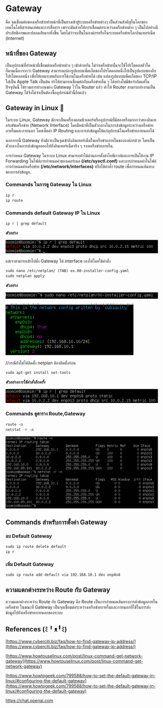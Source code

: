 # Gateway

คือ จุดเชื่อมต่อของเครือข่ายทำหน้าที่เป็นทางเข้าสู่ระบบเครือข่ายต่างๆ เป็นส่วนสำคัญในโลกของเทคโนโลยีสารสนเทศและการสื่อสาร เพราะมันช่วยให้การเชื่อมต่อระหว่างเครือข่ายต่าง ๆ เป็นไปอย่างมีประสิทธิภาพและปลอดภัยมากยิ่งขึ้น โดยไม่ว่าจะเป็นในองค์กรหรือในระบบเครือข่ายโลกอินเทอร์เน็ต (Internet)

## หน้าที่ของ Gateway

เป็นอุปกรณ์ที่ทำหน้าที่เชื่อมต่อเครือข่ายต่าง ๆ เข้าด้วยกัน ไม่ว่าเครือข่ายนั้นจะใช้โปรโตคอลตัวใดก็ตามเนื่องจากว่า Gateway สามารถแปลงรูปแบบแพ็คเก็ตของโปรโตคอลหนึ่งไปเป็นรูปแบบของอีกโปรโตคอลหนึ่ง เพื่อให้เหมาะสมกับการใช้งานในเครือข่ายได้ เช่น แปลงรูปแบบแพ็คเก็ตของ TCP/IP ไปเป็น Apple Talk เป็นต้น ทำให้สามารถเชื่อมต่อกับเครือข่ายอื่น ๆ ได้อย่างไม่มีข้อจำกัดแต่ในปัจจุบันนี้ ได้รวมการทำงานของ Gateway ไว้ใน Router แล้ว ทำให้ Router สามารถทำงานเป็น Gateway ได้จึงไม่จำเป็นต้องซื้ออุปกรณ์ตัวนี้อีกแล้ว

## Gateway in Linux 🐧

ในระบบ Linux, Gateway มักจะเป็นเครื่องคอมพิวเตอร์หรืออุปกรณ์ที่มีสองหรือมากกว่าสองอินเทอร์เฟซเครือข่าย (Network Interface) โดยมีหน้าที่เป็นตัวกลางในการส่งข้อมูลระหว่างเครือข่ายภายในและภายนอก โดยเซ็ตค่า IP Routing และการส่งข้อมูลให้แก่อุปกรณ์ในเครือข่ายภายนอกได้ 

นอกจากนี้ Gateway ยังมักจะเป็นจุดเข้าถึงอินเทอร์เน็ตในเครือข่ายภายในขององค์กรด้วย โดยเป็นตัวกลางในการส่งข้อมูลออกไปยังอินเทอร์เน็ตจริง ๆ จากเครือข่ายภายใน.

การกำหนด Gateway ในระบบ Linux สามารถทำได้ผ่านการตั้งค่าไอพีเราท์และการเปิดใช้งาน IP Forwarding ในไฟล์การกำหนดค่าของเคอร์เนล **(/etc/sysctl.conf)** และการกำหนดค่าในไฟล์การกำหนดค่าเครือข่าย **(/etc/network/interfaces)** หรือใช้คำสั่ง route เพื่อกำหนดเส้นทางของการส่งข้อมูล.

### Commands ในการดู Gateway ใน Linux

```markdown
ip r
ip route
```

### **Commands default Gateway IP ใน Linux**

```markdown
ip r | grep default
```

***ตัวอย่าง***

![gate1](gate1.png)

แต่เราสามารถเข้าไปตั้ง Gateway ให้ interface เองได้โดยใช้คำสั่ง

```markdown
sudo nano /etc/netplan/ (TAB) ex.00-installer-config.yaml
sudo netplan apply
```

***ตัวอย่าง***

![gate2](gate2.png)

![gate3](gate3.png)

//กรณียังไม่ได้ติดตั้ง netplan ต้องติดตั้งก่อน

```markdown
sudo apt-get install net-tools
```

***ตัวอย่างการใช้คำสั่งอีกครั้ง***

![gate4](gate4.png)

### Commands ดูตาราง Route,Gateway

```markdown
route -n
netstat -r -n
```

![gate5](gate5.png)

## **Commands สำหรับการตั้งค่า Gateway**

### ลบ **Default Gateway**

```markdown
sudo ip route delete default
ip r
```

### เพิ่ม **Default Gateway**

```markdown
sudo ip route add default via 192.168.10.1 dev enp0s8
```

## ความแตกต่างระหว่าง Route กับ Gateway

ความแตกต่างระหว่าง Route กับ Gateway คือ Route เป็นการกำหนดเส้นทางการส่งข้อมูลภายในเครือข่าย ในขณะที่ Gateway เป็นจุดเชื่อมต่อระหว่างเครือข่ายภายในและภายนอกที่ใช้ในการส่งข้อมูลไปยังเครือข่ายภายนอกของระบบ

## **References (ﾐ╹ᴥ╹ﾐ)**

[https://www.cyberciti.biz/faq/how-to-find-gateway-ip-address/](https://www.cyberciti.biz/faq/how-to-find-gateway-ip-address/)

[https://www.howtouselinux.com/post/linux-command-get-network-gateway](https://www.howtouselinux.com/post/linux-command-get-network-gateway)

[https://www.howtogeek.com/799588/how-to-set-the-default-gateway-in-linux/#configuring-the-default-gateway](https://www.howtogeek.com/799588/how-to-set-the-default-gateway-in-linux/#configuring-the-default-gateway)

https://chat.openai.com
